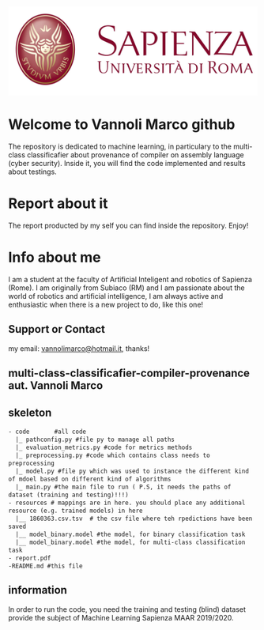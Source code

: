 ![Logo Sapienza](/logo-sapienza-new.jpg)

# Welcome to Vannoli Marco github 
The repository is dedicated to machine learning, in particulary to the multi-class classificafier about provenance of compiler on assembly language (cyber security). Inside it, you will find the code implemented and results about testings.
# Report about it
The report producted by my self you can find inside the repository. Enjoy!
# Info about me
I am a student at the faculty of Artificial Inteligent and robotics of Sapienza (Rome). I am originally from Subiaco (RM) and I am passionate about the world of robotics and artificial intelligence, I am always active and enthusiastic when there is a new project to do, like this one!

## Support or Contact
my email: vannolimarco@hotmail.it, thanks!

## multi-class-classificafier-compiler-provenance aut. Vannoli Marco

## skeleton
    - code       #all code 
      |_ pathconfig.py #file py to manage all paths
      |_ evaluation_metrics.py #code for metrics methods
      |_ preprocessing.py #code which contains class needs to preprocessing
      |_ model.py #file py which was used to instance the different kind of mdoel based on different kind of algorithms
      |_ main.py #the main file to run ( P.S, it needs the paths of dataset (training and testing)!!!)
    - resources # mappings are in here. you should place any additional resource (e.g. trained models) in here
      |__ 1860363.csv.tsv  # the csv file where teh rpedictions have been saved 
      |__ model_binary.model #the model, for binary classification task
      |__ model_binary.model #the model, for multi-class classification task
    - report.pdf
    -README.md #this file
  
## information
In order to run the code, you need the training and testing (blind) dataset
provide the subject of Machine Learning Sapienza MAAR 2019/2020.

